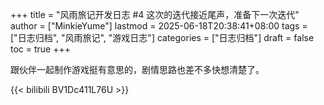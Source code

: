 +++
title = "风雨旅记开发日志 #4 这次的迭代接近尾声，准备下一次迭代"
author = ["MinkieYume"]
lastmod = 2025-06-18T20:38:41+08:00
tags = ["日志归档", "风雨旅记", "游戏日志"]
categories = ["日志归档"]
draft = false
toc = true
+++

跟伙伴一起制作游戏挺有意思的，剧情思路也差不多快想清楚了。

{{< bilibili BV1Dc411L76U >}}
